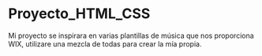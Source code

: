 # Proyecto_HTML_CSS

Mi proyecto se inspirara en varias plantillas de música que nos proporciona WIX, utilizare una mezcla de todas para crear la mía propia.
